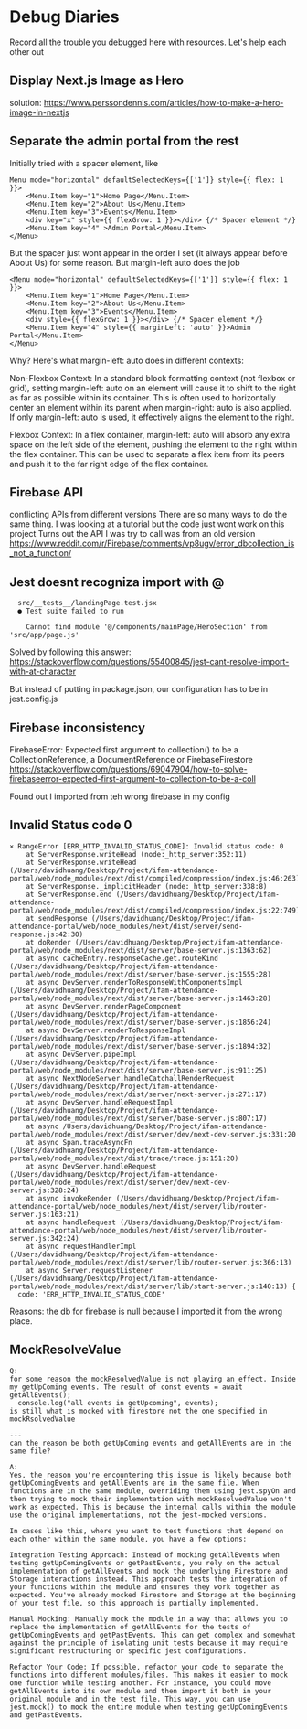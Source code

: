 # Debug Diaries

Record all the trouble you debugged here with resources. Let's help each other out

## Display Next.js Image as Hero

solution:
https://www.perssondennis.com/articles/how-to-make-a-hero-image-in-nextjs

## Separate the admin portal from the rest

Initially tried with a spacer element, like

```
Menu mode="horizontal" defaultSelectedKeys={['1']} style={{ flex: 1 }}>
    <Menu.Item key="1">Home Page</Menu.Item>
    <Menu.Item key="2">About Us</Menu.Item>
    <Menu.Item key="3">Events</Menu.Item>
    <div key="x" style={{ flexGrow: 1 }}></div> {/* Spacer element */}
    <Menu.Item key="4" >Admin Portal</Menu.Item>
</Menu>
```

But the spacer just wont appear in the order I set (it always appear before About Us) for some reason. But margin-left auto does the job

```
<Menu mode="horizontal" defaultSelectedKeys={['1']} style={{ flex: 1 }}>
    <Menu.Item key="1">Home Page</Menu.Item>
    <Menu.Item key="2">About Us</Menu.Item>
    <Menu.Item key="3">Events</Menu.Item>
    <div style={{ flexGrow: 1 }}></div> {/* Spacer element */}
    <Menu.Item key="4" style={{ marginLeft: 'auto' }}>Admin Portal</Menu.Item>
</Menu>
```

Why?
Here's what margin-left: auto does in different contexts:

Non-Flexbox Context: In a standard block formatting context (not flexbox or grid), setting margin-left: auto on an element will cause it to shift to the right as far as possible within its container. This is often used to horizontally center an element within its parent when margin-right: auto is also applied. If only margin-left: auto is used, it effectively aligns the element to the right.

Flexbox Context: In a flex container, margin-left: auto will absorb any extra space on the left side of the element, pushing the element to the right within the flex container. This can be used to separate a flex item from its peers and push it to the far right edge of the flex container.

## Firebase API

conflicting APIs from different versions
There are so many ways to do the same thing. I was looking at a tutorial but the code just wont work on this project
Turns out the API I was try to call was from an old version
https://www.reddit.com/r/Firebase/comments/vp8ugv/error_dbcollection_is_not_a_function/

## Jest doesnt recogniza import with @

```
  src/__tests__/landingPage.test.jsx
  ● Test suite failed to run

    Cannot find module '@/components/mainPage/HeroSection' from 'src/app/page.js'
```

Solved by following this answer:
https://stackoverflow.com/questions/55400845/jest-cant-resolve-import-with-at-character

But instead of putting in package.json, our configuration has to be in jest.config.js

## Firebase inconsistency

FirebaseError: Expected first argument to collection() to be a CollectionReference, a DocumentReference or FirebaseFirestore
https://stackoverflow.com/questions/69047904/how-to-solve-firebaseerror-expected-first-argument-to-collection-to-be-a-coll

Found out I imported from teh wrong firebase in my config

## Invalid Status code 0

```
⨯ RangeError [ERR_HTTP_INVALID_STATUS_CODE]: Invalid status code: 0
    at ServerResponse.writeHead (node:_http_server:352:11)
    at ServerResponse.writeHead (/Users/davidhuang/Desktop/Project/ifam-attendance-portal/web/node_modules/next/dist/compiled/compression/index.js:46:263)
    at ServerResponse._implicitHeader (node:_http_server:338:8)
    at ServerResponse.end (/Users/davidhuang/Desktop/Project/ifam-attendance-portal/web/node_modules/next/dist/compiled/compression/index.js:22:749)
    at sendResponse (/Users/davidhuang/Desktop/Project/ifam-attendance-portal/web/node_modules/next/dist/server/send-response.js:42:30)
    at doRender (/Users/davidhuang/Desktop/Project/ifam-attendance-portal/web/node_modules/next/dist/server/base-server.js:1363:62)
    at async cacheEntry.responseCache.get.routeKind (/Users/davidhuang/Desktop/Project/ifam-attendance-portal/web/node_modules/next/dist/server/base-server.js:1555:28)
    at async DevServer.renderToResponseWithComponentsImpl (/Users/davidhuang/Desktop/Project/ifam-attendance-portal/web/node_modules/next/dist/server/base-server.js:1463:28)
    at async DevServer.renderPageComponent (/Users/davidhuang/Desktop/Project/ifam-attendance-portal/web/node_modules/next/dist/server/base-server.js:1856:24)
    at async DevServer.renderToResponseImpl (/Users/davidhuang/Desktop/Project/ifam-attendance-portal/web/node_modules/next/dist/server/base-server.js:1894:32)
    at async DevServer.pipeImpl (/Users/davidhuang/Desktop/Project/ifam-attendance-portal/web/node_modules/next/dist/server/base-server.js:911:25)
    at async NextNodeServer.handleCatchallRenderRequest (/Users/davidhuang/Desktop/Project/ifam-attendance-portal/web/node_modules/next/dist/server/next-server.js:271:17)
    at async DevServer.handleRequestImpl (/Users/davidhuang/Desktop/Project/ifam-attendance-portal/web/node_modules/next/dist/server/base-server.js:807:17)
    at async /Users/davidhuang/Desktop/Project/ifam-attendance-portal/web/node_modules/next/dist/server/dev/next-dev-server.js:331:20
    at async Span.traceAsyncFn (/Users/davidhuang/Desktop/Project/ifam-attendance-portal/web/node_modules/next/dist/trace/trace.js:151:20)
    at async DevServer.handleRequest (/Users/davidhuang/Desktop/Project/ifam-attendance-portal/web/node_modules/next/dist/server/dev/next-dev-server.js:328:24)
    at async invokeRender (/Users/davidhuang/Desktop/Project/ifam-attendance-portal/web/node_modules/next/dist/server/lib/router-server.js:163:21)
    at async handleRequest (/Users/davidhuang/Desktop/Project/ifam-attendance-portal/web/node_modules/next/dist/server/lib/router-server.js:342:24)
    at async requestHandlerImpl (/Users/davidhuang/Desktop/Project/ifam-attendance-portal/web/node_modules/next/dist/server/lib/router-server.js:366:13)
    at async Server.requestListener (/Users/davidhuang/Desktop/Project/ifam-attendance-portal/web/node_modules/next/dist/server/lib/start-server.js:140:13) {
  code: 'ERR_HTTP_INVALID_STATUS_CODE'
```

Reasons: the db for firebase is null because I imported it from the wrong place.

## MockResolveValue

```
Q:
for some reason the mockResolvedValue is not playing an effect. Inside my getUpComing events. The result of const events = await getAllEvents();
  console.log("all events in getUpcoming", events);
is still what is mocked with firestore not the one specified in mockRsolvedValue

---
can the reason be both getUpComing events and getAllEvents are in the same file?

A:
Yes, the reason you're encountering this issue is likely because both getUpComingEvents and getAllEvents are in the same file. When functions are in the same module, overriding them using jest.spyOn and then trying to mock their implementation with mockResolvedValue won't work as expected. This is because the internal calls within the module use the original implementations, not the jest-mocked versions.

In cases like this, where you want to test functions that depend on each other within the same module, you have a few options:

Integration Testing Approach: Instead of mocking getAllEvents when testing getUpComingEvents or getPastEvents, you rely on the actual implementation of getAllEvents and mock the underlying Firestore and Storage interactions instead. This approach tests the integration of your functions within the module and ensures they work together as expected. You've already mocked Firestore and Storage at the beginning of your test file, so this approach is partially implemented.

Manual Mocking: Manually mock the module in a way that allows you to replace the implementation of getAllEvents for the tests of getUpComingEvents and getPastEvents. This can get complex and somewhat against the principle of isolating unit tests because it may require significant restructuring or specific jest configurations.

Refactor Your Code: If possible, refactor your code to separate the functions into different modules/files. This makes it easier to mock one function while testing another. For instance, you could move getAllEvents into its own module and then import it both in your original module and in the test file. This way, you can use jest.mock() to mock the entire module when testing getUpComingEvents and getPastEvents.
```
